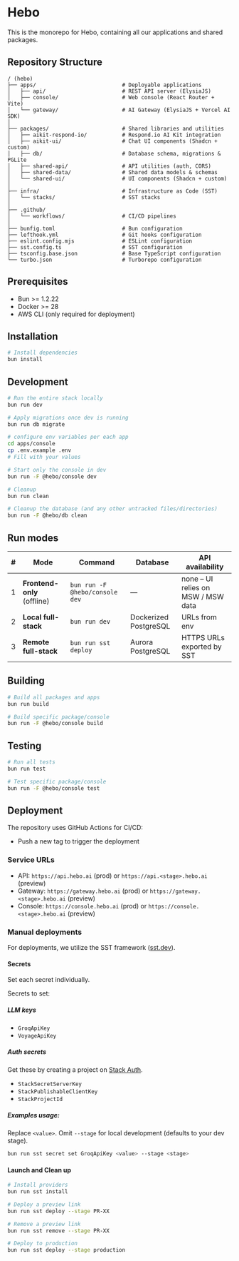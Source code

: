 # Hebo

This is the monorepo for Hebo, containing all our applications and shared packages.

## Repository Structure

```
/ (hebo)
├── apps/                           # Deployable applications
│   ├── api/                        # REST API server (ElysiaJS)
│   ├── console/                    # Web console (React Router + Vite)
│   └── gateway/                    # AI Gateway (ElysiaJS + Vercel AI SDK)
│
├── packages/                       # Shared libraries and utilities
│   ├── aikit-respond-io/           # Respond.io AI Kit integration
│   ├── aikit-ui/                   # Chat UI components (Shadcn + custom)
│   ├── db/                         # Database schema, migrations & PGLite
│   ├── shared-api/                 # API utilities (auth, CORS)
│   ├── shared-data/                # Shared data models & schemas
│   └── shared-ui/                  # UI components (Shadcn + custom)
│
├── infra/                          # Infrastructure as Code (SST)
│   └── stacks/                     # SST stacks
│
├── .github/
│   └── workflows/                  # CI/CD pipelines
│
├── bunfig.toml                     # Bun configuration
├── lefthook.yml                    # Git hooks configuration
├── eslint.config.mjs               # ESLint configuration
├── sst.config.ts                   # SST configuration
├── tsconfig.base.json              # Base TypeScript configuration
└── turbo.json                      # Turborepo configuration
```

## Prerequisites

- Bun >= 1.2.22
- Docker >= 28
- AWS CLI (only required for deployment)

## Installation

```bash
# Install dependencies
bun install
```

## Development

```bash
# Run the entire stack locally
bun run dev
```

```bash
# Apply migrations once dev is running
bun run db migrate
```

```bash
# configure env variables per each app
cd apps/console
cp .env.example .env
# Fill with your values
```

```bash
# Start only the console in dev
bun run -F @hebo/console dev
```

```bash
# Cleanup
bun run clean

# Cleanup the database (and any other untracked files/directories)
bun run -F @hebo/db clean
```

## Run modes

| #   | Mode                         | Command                          | Database              | API availability                        |
|-----|------------------------------|----------------------------------|-----------------------|-----------------------------------------|
| 1   | **Frontend-only** (offline)  | `bun run -F @hebo/console dev`    | —                     | none – UI relies on MSW / MSW data       |
| 2   | **Local full-stack**         | `bun run dev`                    | Dockerized PostgreSQL | URLs from env              |
| 3   | **Remote full-stack**        | `bun run sst deploy`             | Aurora PostgreSQL     | HTTPS URLs exported by SST              |

## Building

```bash
# Build all packages and apps
bun run build

# Build specific package/console
bun run -F @hebo/console build
```

## Testing

```bash
# Run all tests
bun run test

# Test specific package/console
bun run -F @hebo/console test
```

## Deployment

The repository uses GitHub Actions for CI/CD:

- Push a new tag to trigger the deployment

### Service URLs

- API: `https://api.hebo.ai` (prod) or `https://api.<stage>.hebo.ai` (preview)
- Gateway: `https://gateway.hebo.ai` (prod) or `https://gateway.<stage>.hebo.ai` (preview)
- Console: `https://console.hebo.ai` (prod) or `https://console.<stage>.hebo.ai` (preview)

### Manual deployments

For deployments, we utilize the SST framework ([sst.dev](https://sst.dev/)).

#### Secrets

Set each secret individually.

Secrets to set:

##### LLM keys

- `GroqApiKey`
- `VoyageApiKey`

##### Auth secrets

Get these by creating a project on [Stack Auth](https://app.stack-auth.com).

- `StackSecretServerKey`
- `StackPublishableClientKey`
- `StackProjectId`

##### Examples usage:

Replace `<value>`. Omit `--stage` for local development (defaults to your dev stage).

```bash
bun run sst secret set GroqApiKey <value> --stage <stage>
```

#### Launch and Clean up

```bash
# Install providers
bun run sst install

# Deploy a preview link
bun run sst deploy --stage PR-XX

# Remove a preview link
bun run sst remove --stage PR-XX

# Deploy to production
bun run sst deploy --stage production
```